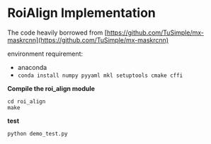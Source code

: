 # RoiAlign Implementation

The code heavily borrowed from [https://github.com/TuSimple/mx-maskrcnn](https://github.com/TuSimple/mx-maskrcnn)

environment requirement:

* anaconda
* `conda install numpy pyyaml mkl setuptools cmake cffi`

**Compile the roi_align module**

```
cd roi_align
make
```

**test**

```
python demo_test.py
```